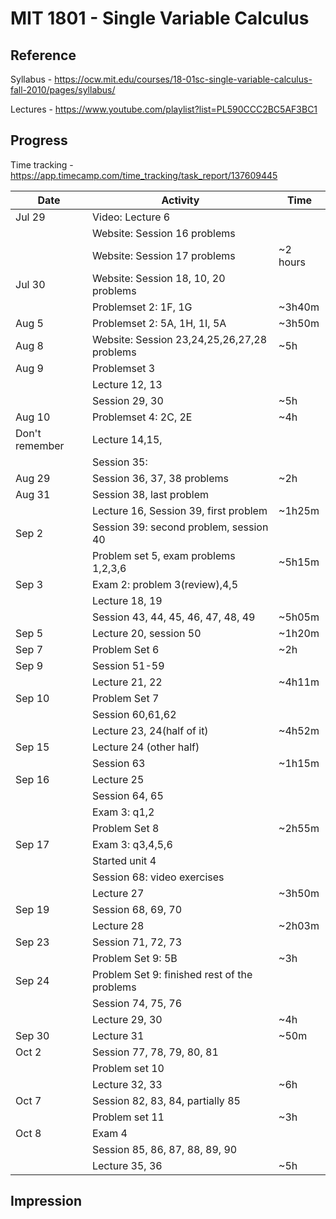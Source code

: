 # MIT 1801 - Single Variable Calculus

## Reference
Syllabus - https://ocw.mit.edu/courses/18-01sc-single-variable-calculus-fall-2010/pages/syllabus/

Lectures - https://www.youtube.com/playlist?list=PL590CCC2BC5AF3BC1

## Progress

Time tracking - https://app.timecamp.com/time_tracking/task_report/137609445

| Date | Activity | Time
| ---- | --- | ---|
| Jul 29 | Video: Lecture 6 | |
|  | Website: Session 16 problems  | |
|  | Website: Session 17 problems  | ~2 hours|
| Jul 30 | Website: Session 18, 10, 20 problems | |
| |        Problemset 2: 1F, 1G | ~3h40m | |
| Aug 5 | Problemset 2: 5A, 1H, 1I, 5A | ~3h50m|
| Aug 8 | Website: Session 23,24,25,26,27,28 problems | ~5h|
| Aug 9 | Problemset 3 | |
|  | Lecture 12, 13 | |
|  | Session 29, 30 | ~5h|
| Aug 10 | Problemset 4: 2C, 2E | ~4h|
| Don't remember | Lecture 14,15,  | |
| | Session 35:  | |
| Aug 29 | Session 36, 37, 38 problems  | ~2h|
| Aug 31 | Session 38, last problem | |
|        | Lecture 16, Session 39, first problem | ~1h25m |
| Sep 2 | Session 39: second problem, session 40 | | 
|  | Problem set 5, exam problems 1,2,3,6 | ~5h15m |
| Sep 3 | Exam 2: problem 3(review),4,5 | | 
| |  Lecture 18, 19| | 
| |  Session 43, 44, 45, 46, 47, 48, 49| ~5h05m| 
| Sep 5 | Lecture 20, session 50 | ~1h20m | 
| Sep 7 | Problem Set 6| ~2h |
| Sep 9 | Session 51-59 |  |
| | Lecture 21, 22 | ~4h11m| 
| Sep 10 | Problem Set 7 | |
| | Session 60,61,62 | |
| | Lecture 23, 24(half of it) | ~4h52m |
| Sep 15 | Lecture 24 (other half) | |
| | Session 63 | ~1h15m |
| Sep 16 | Lecture 25 | | 
| | Session 64, 65 | | 
| | Exam 3: q1,2| | 
| | Problem Set 8  | ~2h55m |  
| Sep 17 | Exam 3: q3,4,5,6 | |  
| | Started unit 4  | |  
| | Session 68: video exercises  | |  
| | Lecture 27  | ~3h50m |  
| Sep 19 | Session 68, 69, 70 |      |
|        | Lecture 28         |~2h03m| 
| Sep 23 | Session 71, 72, 73 |      |
|        | Problem Set 9: 5B  | ~3h  |
| Sep 24 | Problem Set 9: finished rest of the problems | |
| | Session 74, 75, 76 | | 
| | Lecture 29, 30 |  ~4h| 
| Sep 30 | Lecture 31 | ~50m |
| Oct 2  | Session 77, 78, 79, 80, 81 |  | 
|| Problem set 10 ||
|| Lecture 32, 33 | ~6h |
| Oct 7 | Session 82, 83, 84, partially 85 | |
| | Problem set 11 | ~3h |
| Oct 8 | Exam 4 | |
| | Session 85, 86, 87, 88, 89, 90 | |
| | Lecture 35, 36 | ~5h |

## Impression
